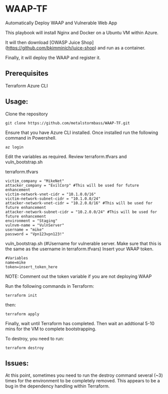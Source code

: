 # WAAP-TF
Automatically Deploy WAAP and Vulnerable Web App


This playbook will install Nginx and Docker on a Ubuntu VM within Azure. 

It will then download [OWASP Juice Shop] (https://github.com/bkimminich/juice-shop) and run as a container.

Finally, it will deploy the WAAP and register it.


## Prerequisites

Terraform
Azure CLI

## Usage:

Clone the repository

```hcl
git clone https://github.com/metalstormbass/WAAP-TF.git
```

Ensure that you have Azure CLI installed. Once installed run the following command in Powershell.

```hcl
az login
```

Edit the variables as required. Review terraform.tfvars and vuln_bootstrap.sh

terraform.tfvars

```hcl
victim_company = "MikeNet"
attacker_company = "EvilCorp" #This will be used for future enhancement
victim-network-vnet-cidr = "10.1.0.0/16" 
victim-network-subnet-cidr = "10.1.0.0/24" 
attacker-network-vnet-cidr = "10.2.0.0/16" #This will be used for future enhancement
attacker-network-subnet-cidr = "10.2.0.0/24" #This will be used for future enhancement
environment = "Staging"
vulnvm-name = "VulnServer"
username = "mike" 
password = "Vpn123vpn123!"
```




vuln_bootstrap.sh (#Username for vulnerable server. Make sure that this is the same as the username in terraform.tfvars) Insert your WAAP token.

```hcl
#Variables
name=mike 
token=insert_token_here
```

NOTE: Comment out the token variable if you are not deploying WAAP

Run the following commands in Terraform:

```hcl
terraform init
```

then:

```hcl
terraform apply
```

Finally, wait until Terraform has completed. Then wait an addtional 5-10 mins for the VM to complete bootstrapping.



To destroy, you need to run:

```hcl
terraform destroy
```

## Issues:

At this point, sometimes you need to run the destroy  command several (~3) times for the environment to be completely removed. This appears to be a bug in the dependency handling within Terraform.
